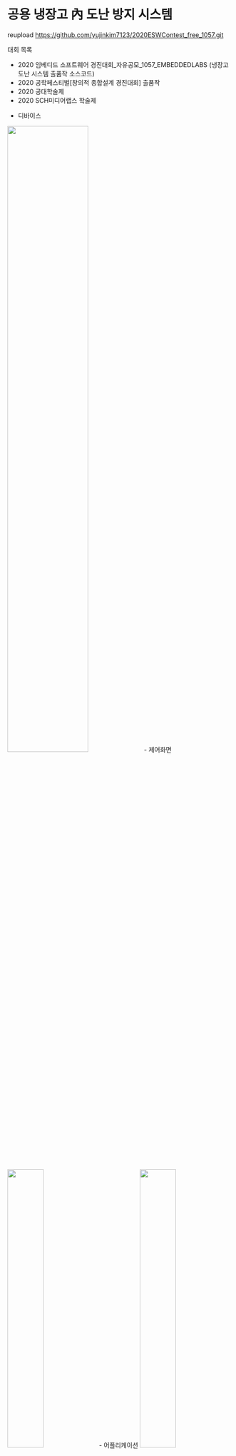 # 공용 냉장고 內 도난 방지 시스템
reupload https://github.com/yujinkim7123/2020ESWContest_free_1057.git    

대회 목록
+ 2020 임베디드 소프트웨어 경진대회_자유공모_1057_EMBEDDEDLABS (냉장고 도난 시스템 출품작 소스코드)
+ 2020 공학페스티벌[창의적 종합설계 경진대회] 출품작
+ 2020 공대학술제
+ 2020 SCH미디어랩스 학술제

- 디바이스 
<img src="https://user-images.githubusercontent.com/55419946/133347637-6085df71-899d-4d49-82a3-161b105f8f55.jpg" width="60%" height="60%"/>
- 제어화면
<img src="https://user-images.githubusercontent.com/55419946/133347697-db22345a-21ab-490e-82ac-d6d766a41f86.png" width="40%" height="40%"/>
- 어플리케이션
<img src="https://user-images.githubusercontent.com/55419946/133347613-4e038b79-2d0f-48bd-9a21-bebe86db5b38.jpg" width="40%" height="40%"/>
- 웹페이지
<img src="https://user-images.githubusercontent.com/55419946/133347621-d89f06d4-4783-4300-a851-b43cb1db7aff.png" width="60%" height="60%"/>

- 캡스톤 디자인대회 포스터
<img src="https://user-images.githubusercontent.com/55419946/133348703-40196d70-da51-47a7-8182-8d9dce0ec5b8.png" width="60%" height="60%"/>

